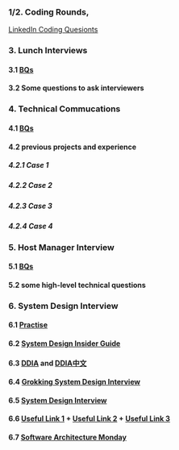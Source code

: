 ### 1/2. Coding Rounds, 
[LinkedIn Coding Quesionts](https://app.gitbook.com/@guilindev/s/interview/leetcode/linkedin)

### 3. Lunch Interviews
#### 3.1 [BQs](https://github.com/GuilinDev/peerReviewAlgo/blob/master/bq.md)
#### 3.2 Some questions to ask interviewers

### 4. Technical Commucations
#### 4.1 [BQs](https://github.com/GuilinDev/peerReviewAlgo/blob/master/bq.md)
#### 4.2 previous projects and experience
##### 4.2.1 Case 1

##### 4.2.2 Case 2

##### 4.2.3 Case 3

##### 4.2.4 Case 4


### 5. Host Manager Interview
#### 5.1 [BQs](https://github.com/GuilinDev/peerReviewAlgo/blob/master/bq.md)
#### 5.2 some high-level technical questions

### 6. System Design Interview
#### 6.1 [Practise](https://drive.google.com/file/d/1rMSxNE2YtsALeExq3cvAE36oPszzPzI4/view?usp=sharing)
#### 6.2 [System Design Insider Guide](https://www.amazon.com/System-Design-Interview-Insiders-Guide-ebook/dp/B08B3FWYBX/ref=sr_1_3?crid=3DXE5XW81G5V2&dchild=1&keywords=system+design+interview+an+insider%27s+guide&qid=1612814954&s=digital-text&sprefix=system+design+in%2Cdigital-text%2C146&sr=1-3)
#### 6.3 [DDIA](https://www.amazon.com/Designing-Data-Intensive-Applications-Reliable-Maintainable-ebook/dp/B06XPJML5D/ref=sr_1_2?crid=3VI6AFGFZF2VH&dchild=1&keywords=data+intensive+applications&qid=1612815018&s=digital-text&sprefix=Data+Int%2Cdigital-text%2C146&sr=1-2) and [DDIA中文](https://github.com/Vonng/ddia)
#### 6.4 [Grokking System Design Interview](https://www.educative.io/courses/grokking-the-system-design-interview)
#### 6.5 [System Design Interview]()
#### 6.6 [Useful Link 1](https://learnsystemdesign.blogspot.com/) + [Useful Link 2](https://massivetechinterview.blogspot.com/2019/05/system-design-interview.html) + [Useful Link 3](https://tianpan.co/notes/2016-02-13-crack-the-system-design-interview)
#### 6.7 [Software Architecture Monday](https://www.youtube.com/playlist?list=PLdsOZAx8I5umhnn5LLTNJbFgwA3xbycar)
